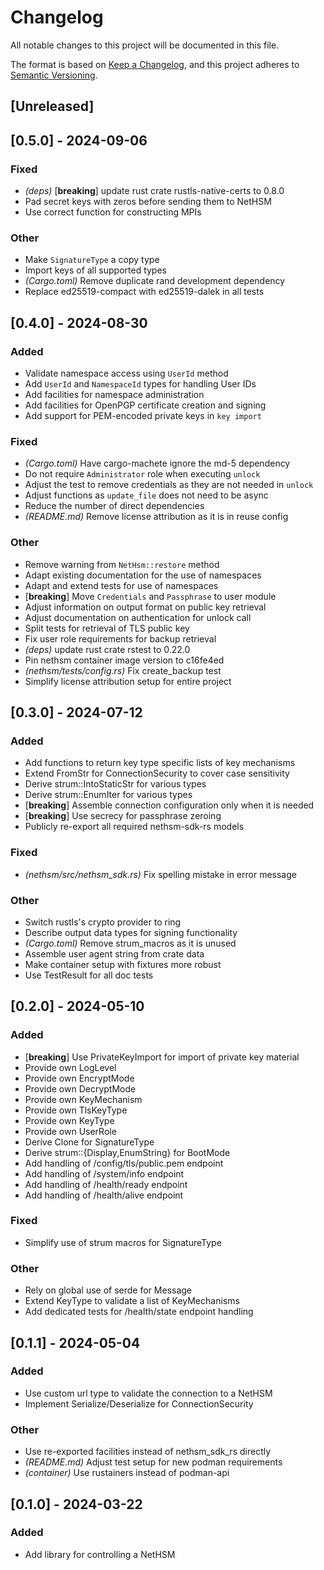 # Changelog
All notable changes to this project will be documented in this file.

The format is based on [Keep a Changelog](https://keepachangelog.com/en/1.0.0/),
and this project adheres to [Semantic Versioning](https://semver.org/spec/v2.0.0.html).

## [Unreleased]

## [0.5.0] - 2024-09-06

### Fixed
- *(deps)* [**breaking**] update rust crate rustls-native-certs to 0.8.0
- Pad secret keys with zeros before sending them to NetHSM
- Use correct function for constructing MPIs

### Other
- Make `SignatureType` a copy type
- Import keys of all supported types
- *(Cargo.toml)* Remove duplicate rand development dependency
- Replace ed25519-compact with ed25519-dalek in all tests

## [0.4.0] - 2024-08-30

### Added
- Validate namespace access using `UserId` method
- Add `UserId` and `NamespaceId` types for handling User IDs
- Add facilities for namespace administration
- Add facilities for OpenPGP certificate creation and signing
- Add support for PEM-encoded private keys in `key import`

### Fixed
- *(Cargo.toml)* Have cargo-machete ignore the md-5 dependency
- Do not require `Administrator` role when executing `unlock`
- Adjust the test to remove credentials as they are not needed in `unlock`
- Adjust functions as `update_file` does not need to be async
- Reduce the number of direct dependencies
- *(README.md)* Remove license attribution as it is in reuse config

### Other
- Remove warning from `NetHsm::restore` method
- Adapt existing documentation for the use of namespaces
- Adapt and extend tests for use of namespaces
- [**breaking**] Move `Credentials` and `Passphrase` to user module
- Adjust information on output format on public key retrieval
- Adjust documentation on authentication for unlock call
- Split tests for retrieval of TLS public key
- Fix user role requirements for backup retrieval
- *(deps)* update rust crate rstest to 0.22.0
- Pin nethsm container image version to c16fe4ed
- *(nethsm/tests/config.rs)* Fix create_backup test
- Simplify license attribution setup for entire project

## [0.3.0] - 2024-07-12

### Added
- Add functions to return key type specific lists of key mechanisms
- Extend FromStr for ConnectionSecurity to cover case sensitivity
- Derive strum::IntoStaticStr for various types
- Derive strum::EnumIter for various types
- [**breaking**] Assemble connection configuration only when it is needed
- [**breaking**] Use secrecy for passphrase zeroing
- Publicly re-export all required nethsm-sdk-rs models

### Fixed
- *(nethsm/src/nethsm_sdk.rs)* Fix spelling mistake in error message

### Other
- Switch rustls's crypto provider to ring
- Describe output data types for signing functionality
- *(Cargo.toml)* Remove strum_macros as it is unused
- Assemble user agent string from crate data
- Make container setup with fixtures more robust
- Use TestResult for all doc tests

## [0.2.0] - 2024-05-10

### Added
- [**breaking**] Use PrivateKeyImport for import of private key material
- Provide own LogLevel
- Provide own EncryptMode
- Provide own DecryptMode
- Provide own KeyMechanism
- Provide own TlsKeyType
- Provide own KeyType
- Provide own UserRole
- Derive Clone for SignatureType
- Derive strum::{Display,EnumString} for BootMode
- Add handling of /config/tls/public.pem endpoint
- Add handling of /system/info endpoint
- Add handling of /health/ready endpoint
- Add handling of /health/alive endpoint

### Fixed
- Simplify use of strum macros for SignatureType

### Other
- Rely on global use of serde for Message
- Extend KeyType to validate a list of KeyMechanisms
- Add dedicated tests for /health/state endpoint handling

## [0.1.1] - 2024-05-04

### Added
- Use custom url type to validate the connection to a NetHSM
- Implement Serialize/Deserialize for ConnectionSecurity

### Other
- Use re-exported facilities instead of nethsm_sdk_rs directly
- *(README.md)* Adjust test setup for new podman requirements
- *(container)* Use rustainers instead of podman-api

## [0.1.0] - 2024-03-22

### Added
- Add library for controlling a NetHSM

